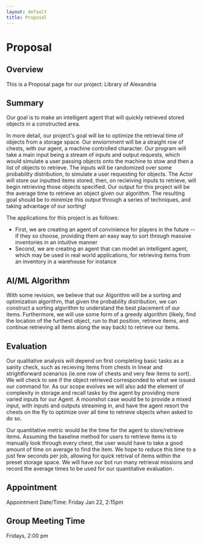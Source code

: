 ```yaml
---
layout: default
title: Proposal
---
```


# Proposal
## Overview
This is a Proposal page for our project: Library of Alexandria

## Summary

Our goal is to make an intelligent agent that will quickly retrieved stored objects in a constructed area. 

In more detail, our project's goal will be to optimize the retrieval time of objects from a storage space. Our enviornment will be a straight row of chests, with our agent, a machine controlled character. Our program will take a main input being a stream of inputs and output requests, which would simulate a user passing objects onto the machine to stow and then a list of objects to retrieve. The inputs will be randomized over some probability distribution, to simulate a user requesting for objects. The Actor will store our inputted items stored, then, on recieiving inputs to retrieve, will begin retrieving those objects specified. Our output for this project will be the average time to retrieve an object given our algorithm. The resulting goal should be to minimize this output through a series of techniques, and taking advantage of our sorting!

The applications for this project is as follows: 
- First, we are creating an agent of convinience for players in the future -- if they so choose, providing them an easy way to sort through massive inventories in an intuitive manner
- Second, we are creating an agent that can model an intelligent agent, which may be used in real world applications, for retrieving items from an inventory in a warehouse for instance

## AI/ML Algorithm
With some revision, we believe that our Algorithm will be a sorting and optimization algorithm, that given the probability distribution, we can construct a sorting algorithm to understand the best placement of our items. Furthermore, we will use some form of a greedy algorithm (likely, find the location of the furthest object, run to that position, retrieve items, and continue retrieving all items along the way back) to retrieve our items.

## Evaluation
Our qualitative analysis will depend on first completing basic tasks as a sanity check, such as recieving items from chests in linear and strightforward scenarios (ie.one row of chests and very few items to sort). We will check to see if the object retrieved corresponded to what we issued our command for. As our scope evolves we will also add the element of complexity in storage and recall tasks by the agent by providing more varied inputs for our Agent. A moonshot case would be to provide a mixed input, with inputs and outputs streaming in, and have the agent resort the chests on the fly to optimize over all time to retrieve objects when asked to do so. 

Our quantitative metric would be the time for the agent to store/retrieve items. Assuming the baseline method for users to retrieve items is to manually look through every chest, the user would have to take a good amount of time on average to find the item. We hope to reduce this time to a just few seconds per job, allowing for quick retrival of items within the preset storage space. We will have our bot run many retrieval missions and record the average times to be used for our quantitative evaluation. 


## Appointment
Appointment Date/Time: Friday Jan 22, 2:15pm

## Group Meeting Time
Fridays, 2:00 pm

<br><br><br><br><br>